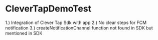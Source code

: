 # CleverTapDemoTest
1.) Integration of Clever Tap Sdk with app
2.) No clear steps for FCM notification 
3.) createNotificationChannel function not found in SDK but mentioned in SDK
